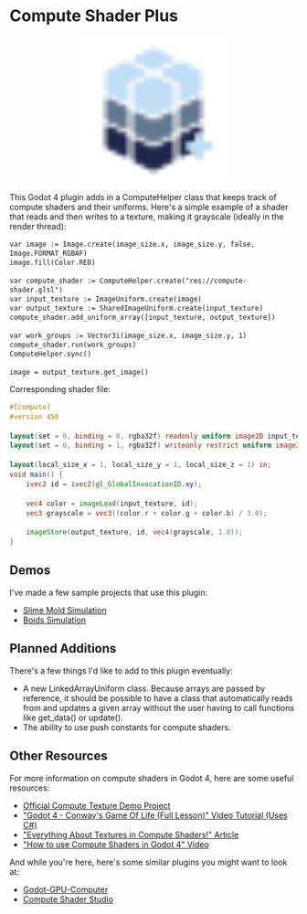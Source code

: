# Compute Shader Plus

<p align="center">
	<img src="icon.svg" width="256">
</p>

This Godot 4 plugin adds in a ComputeHelper class that keeps track of compute shaders and their uniforms.
Here's a simple example of a shader that reads and then writes to a texture, making it grayscale (ideally in the render thread):

```gdscript
var image := Image.create(image_size.x, image_size.y, false, Image.FORMAT_RGBAF)
image.fill(Color.RED)

var compute_shader := ComputeHelper.create("res://compute-shader.glsl")
var input_texture := ImageUniform.create(image)
var output_texture := SharedImageUniform.create(input_texture)
compute_shader.add_uniform_array([input_texture, output_texture])

var work_groups := Vector3i(image_size.x, image_size.y, 1)
compute_shader.run(work_groups)
ComputeHelper.sync()

image = output_texture.get_image()
```
Corresponding shader file:
```glsl
#[compute]
#version 450

layout(set = 0, binding = 0, rgba32f) readonly uniform image2D input_texture;
layout(set = 0, binding = 1, rgba32f) writeonly restrict uniform image2D output_texture;

layout(local_size_x = 1, local_size_y = 1, local_size_z = 1) in;
void main() {
	ivec2 id = ivec2(gl_GlobalInvocationID.xy);
	
	vec4 color = imageLoad(input_texture, id);
	vec3 grayscale = vec3((color.r + color.g + color.b) / 3.0);
	
	imageStore(output_texture, id, vec4(grayscale, 1.0));
}
```
## Demos

I've made a few sample projects that use this plugin:
- [Slime Mold Simulation](https://github.com/DevPoodle/compute-helper-demo)
- [Boids Simulation](https://github.com/DevPoodle/godot-boids)

## Planned Additions

There's a few things I'd like to add to this plugin eventually:

- A new LinkedArrayUniform class. Because arrays are passed by reference, it should be possible to have a class that automatically reads from and updates a given array without the user having to call functions like get_data() or update().
- The ability to use push constants for compute shaders.

## Other Resources

For more information on compute shaders in Godot 4, here are some useful resources:

- [Official Compute Texture Demo Project](https://github.com/godotengine/godot-demo-projects/tree/master/compute/texture)
- ["Godot 4 - Conway's Game Of Life (Full Lesson)" Video Tutorial (Uses C#)](https://www.youtube.com/watch?v=VQhi2w1E0iU)
- ["Everything About Textures in Compute Shaders!" Article](https://nekotoarts.github.io/teaching/compute-shader-textures)
- ["How to use Compute Shaders in Godot 4" Video](https://www.youtube.com/watch?v=5CKvGYqagyI)

And while you're here, here's some similar plugins you might want to look at:

- [Godot-GPU-Computer](https://github.com/PGComai/Godot-GPU-Computer)
- [Compute Shader Studio](https://github.com/pascal-ballet/ComputeShaderStudio)
